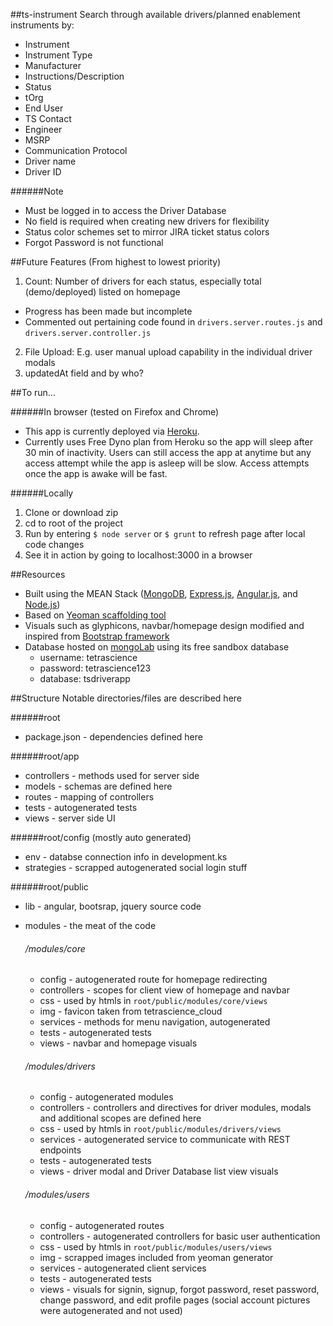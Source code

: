 ##ts-instrument
Search through available drivers/planned enablement instruments by:

- Instrument
- Instrument Type
- Manufacturer
- Instructions/Description
- Status
- tOrg
- End User
- TS Contact
- Engineer
- MSRP
- Communication Protocol
- Driver name
- Driver ID

######Note
- Must be logged in to access the Driver Database
- No field is required when creating new drivers for flexibility
- Status color schemes set to mirror JIRA ticket status colors
- Forgot Password is not functional

##Future Features (From highest to lowest priority)
1. Count: Number of drivers for each status, especially total (demo/deployed) listed on homepage
  - Progress has been made but incomplete
  - Commented out pertaining code found in `drivers.server.routes.js` and `drivers.server.controller.js`
2. File Upload: E.g. user manual upload capability in the individual driver modals
3. updatedAt field and by who?

##To run...

######In browser (tested on Firefox and Chrome)
- This app is currently deployed via [Heroku](https://tsdriverappprod.herokuapp.com/).
- Currently uses Free Dyno plan from Heroku so the app will sleep after 30 min of inactivity. Users can still access the app at anytime but any access attempt while the app is asleep will be slow. Access attempts once the app is awake will be fast.

######Locally
1. Clone or download zip
2. cd to root of the project
3. Run by entering `$ node server` or `$ grunt` to refresh page after local code changes
4. See it in action by going to localhost:3000 in a browser

##Resources
- Built using the MEAN Stack ([MongoDB](https://www.mongodb.com/), [Express.js](https://expressjs.com/), [Angular.js](https://github.com/angular/angular.js), and [Node.js](https://nodejs.org/en/))
- Based on [Yeoman scaffolding tool](http://yeoman.io/)
- Visuals such as glyphicons, navbar/homepage design modified and inspired from [Bootstrap framework](http://getbootstrap.com/)
- Database hosted on [mongoLab](https://mlab.com/home) using its free sandbox database
  * username: tetrascience
  * password: tetrascience123
  * database: tsdriverapp

##Structure
Notable directories/files are described here

######root
- package.json - dependencies defined here

######root/app
- controllers - methods used for server side
- models - schemas are defined here
- routes - mapping of controllers
- tests - autogenerated tests
- views - server side UI

######root/config (mostly auto generated)
- env - databse connection info in development.ks
- strategies - scrapped autogenerated social login stuff

######root/public
- lib - angular, bootsrap, jquery source code
- modules - the meat of the code
  ###### /modules/core
    - config - autogenerated route for homepage redirecting
    - controllers - scopes for client view of homepage and navbar
    - css - used by htmls in `root/public/modules/core/views`
    - img - favicon taken from tetrascience_cloud
    - services - methods for menu navigation, autogenerated 
    - tests - autogenerated tests
    - views - navbar and homepage visuals
  
  ###### /modules/drivers
    - config - autogenerated modules
    - controllers - controllers and directives for driver modules, modals and additional scopes are defined here
    - css - used by htmls in `root/public/modules/drivers/views`
    - services - autogenerated service to communicate with REST endpoints
    - tests - autogenerated tests
    - views - driver modal and Driver Database list view visuals
  
  ###### /modules/users
    - config - autogenerated routes
    - controllers - autogenerated controllers for basic user authentication
    - css - used by htmls in `root/public/modules/users/views`
    - img - scrapped images included from yeoman generator
    - services - autogenerated client services
    - tests - autogenerated tests
    - views - visuals for signin, signup, forgot password, reset password, change password, and edit profile pages (social account pictures were autogenerated and not used)

